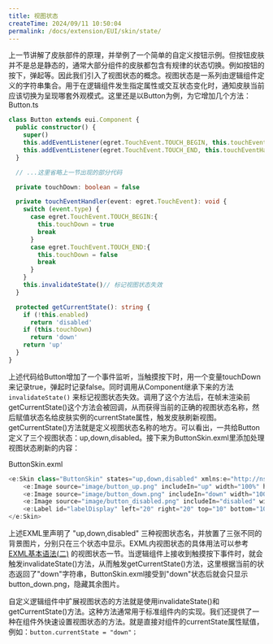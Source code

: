 ```yaml
---
title: 视图状态
createTime: 2024/09/11 10:50:04
permalink: /docs/extension/EUI/skin/state/
---
```

上一节讲解了皮肤部件的原理，并举例了一个简单的自定义按钮示例。但按钮皮肤并不是总是静态的，通常大部分组件的皮肤都包含有规律的状态切换。例如按钮的按下，弹起等。因此我们引入了视图状态的概念。视图状态是一系列由逻辑组件定义的字符串集合。用于在逻辑组件发生指定属性或交互状态变化时，通知皮肤当前应该切换为呈现哪套外观模式。这里还是以Button为例，为它增加几个方法：
Button.ts

~~~ typescript
class Button extends eui.Component {
  public constructor() {
    super()
    this.addEventListener(egret.TouchEvent.TOUCH_BEGIN, this.touchEventHandler, this)
    this.addEventListener(egret.TouchEvent.TOUCH_END, this.touchEventHandler, this)
  }

  // ...这里省略上一节出现的部分代码

  private touchDown: boolean = false

  private touchEventHandler(event: egret.TouchEvent): void {
    switch (event.type) {
      case egret.TouchEvent.TOUCH_BEGIN:{
        this.touchDown = true
        break
      }
      case egret.TouchEvent.TOUCH_END:{
        this.touchDown = false
        break
      }
    }
    this.invalidateState()// 标记视图状态失效
  }

  protected getCurrentState(): string {
    if (!this.enabled)
      return 'disabled'
    if (this.touchDown)
      return 'down'
    return 'up'
  }
}
~~~

上述代码给Button增加了一个事件监听，当触摸按下时，用一个变量touchDown来记录true，弹起时记录false。同时调用从Component继承下来的方法 `invalidateState()` 来标记视图状态失效。调用了这个方法后，在帧末渲染前getCurrentState()这个方法会被回调，从而获得当前的正确的视图状态名称，然后赋值状态名给皮肤实例的currentState属性，触发皮肤刷新视图。getCurrentState()方法就是定义视图状态名称的地方。可以看出，一共给Button定义了三个视图状态：up,down,disabled。接下来为ButtonSkin.exml里添加处理视图状态刷新的内容：

ButtonSkin.exml

~~~ typescript
<e:Skin class="ButtonSkin" states="up,down,disabled" xmlns:e="http://ns.egret.com/eui" xmlns:w="http://ns.egret.com/wing">
    <e:Image source="image/button_up.png" includeIn="up" width="100%" height="100%"/>
    <e:Image source="image/button_down.png" includeIn="down" width="100%" height="100%"/>
    <e:Image source="image/button_disabled.png" includeIn="disabled" width="100%" height="100%"/>
    <e:Label id="labelDisplay" left="20" right="20" top="10" bottom="10"/>
</e:Skin>
~~~
上述EXML里声明了 "up,down,disabled" 三种视图状态名，并放置了三张不同的背景图片，分别只在三个状态中显示。EXML内视图状态的具体用法可以参考 [EXML基本语法(二)](../../EXML/syntax2/README.md) 的视图状态一节。当逻辑组件上接收到触摸按下事件时，就会触发invalidateState()方法，从而触发getCurrentState()方法，这里根据当前的状态返回了"down"字符串，ButtonSkin.exml接受到"down"状态后就会只显示button_down.png，隐藏其余图片。

自定义逻辑组件中扩展视图状态的方法就是使用invalidateState()和getCurrentState()方法。这种方法通常用于标准组件内的实现。我们还提供了一种在组件外快速设置视图状态的方法。就是直接对组件的currentState属性赋值，例如：`button.currentState = "down"；`
